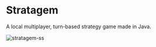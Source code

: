 # Stratagem

A local multiplayer, turn-based strategy game made in Java.

![stratagem-ss](https://github.com/user-attachments/assets/3c5c1bd7-4052-4d63-afd4-a7823cf3b59c)
